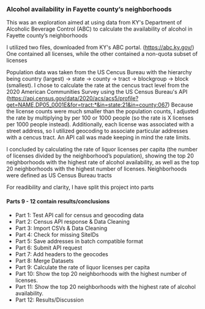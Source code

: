 ### Alcohol availability in Fayette county’s neighborhoods
This was an exploration aimed at using data from KY's Department of Alcoholic Beverage Control (ABC) to calculate the availability of alcohol in Fayette county’s neighborhoods

I utilized two files, downloaded from KY's ABC portal. (https://abc.ky.gov/) One contained all licenses, while the other contained a non-quota subset of licenses

Population data was taken from the US Cencus Bureau with the hierarchy being country (largest) -> state -> county -> tract -> blockgroup -> block (smallest). I chose to calculate the rate at the cencus tract level from the 2020 American Communities Survey using the US Census Bureau's API (https://api.census.gov/data/2020/acs/acs5/profile?get=NAME,DP05_0001E&for=tract:*&in=state:21&in=county:067)
Because the license counts were much smaller than the population counts, I adjusted the rate by multiplying by per 100 or 1000 people (so the rate is X licenses per 1000 people instead). Additionally, each license was associated with a street address, so I utilized geocoding to associate particular addresses with a cencus tract. An API call was made keeping in mind the rate limits.

I concluded by calculating the rate of liquor licenses per capita (the number of licenses divided by the neighborhood’s population), showing the top 20 neighborhoods with the highest rate of alcohol availability, as well as the top 20 neighborhoods with the highest number of licenses. Neighborhoods were defined as US Census Bureau tracts

For readibility and clarity, I have split this project into parts
#### Parts 9 - 12 contain results/conclusions

- Part 1: Test API call for census and geocoding data
- Part 2: Census API response & Data Cleaning
- Part 3: Import CSVs & Data Cleaning 
- Part 4: Check for missing SiteIDs
- Part 5: Save addresses in batch compatible format
- Part 6: Submit API request
- Part 7: Add headers to the geocodes
- Part 8: Merge Datasets
- Part 9: Calculate the rate of liquor licenses per capita 
- Part 10: Show the top 20 neighborhoods with the highest number of licenses.
- Part 11: Show the top 20 neighborhoods with the highest rate of alcohol availability.
- Part 12: Results/Discussion

